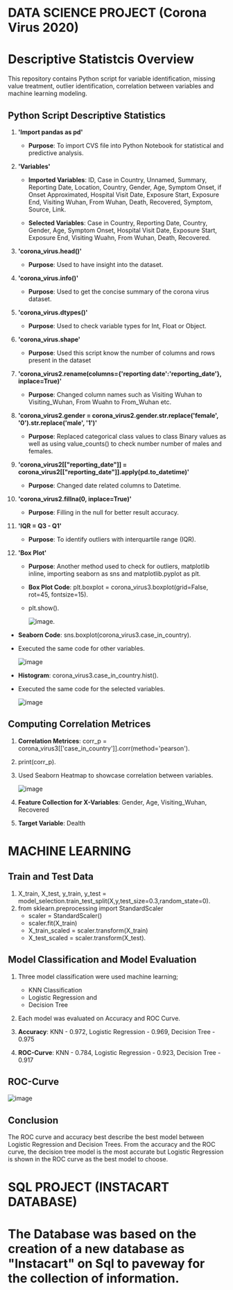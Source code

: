 # DATA SCIENCE PROJECT (Corona Virus 2020)

# Descriptive Statistcis Overview

This repository contains Python script for variable identification, missing value treatment, outlier identification, correlation between variables and machine learning modeling. 

## Python Script Descriptive Statistics

1. **'Import pandas as pd'**
   - **Purpose**: To import CVS file into Python Notebook for statistical and predictive analysis.

2. **'Variables'**
   - **Imported Variables**: ID, Case in Country, Unnamed, Summary, Reporting Date, Location, Country, Gender, Age, Symptom Onset, if Onset Approximated, Hospital Visit Date, Exposure Start, Exposure End, Visiting Wuhan, From Wuhan, Death, Recovered, Symptom, Source, Link.
  
   - **Selected Variables**: Case in Country, Reporting Date, Country, Gender, Age, Symptom Onset, Hospital Visit Date, Exposure Start, Exposure End, Visiting Wuahn, From Wuhan, Death, Recovered.

4. **'corona_virus.head()'**
   - **Purpose**: Used to have insight into the dataset.
  
5. **'corona_virus.info()'**
   - **Purpose**: Used to get the concise summary of the corona virus dataset.

6. **'corona_virus.dtypes()'**
   - **Purpose**: Used to check variable types for Int, Float or Object.

7. **'corona_virus.shape'**
   - **Purpose**: Used this script know the number of columns and rows present in the dataset
  
8. **'corona_virus2.rename(columns={'reporting date':'reporting_date'}, inplace=True)'**
   - **Purpose**: Changed column names such as Visiting Wuhan to Visiting_Wuhan, From Wuahn to From_Wuhan etc.
  
9. **'corona_virus2.gender  = corona_virus2.gender.str.replace('female', '0').str.replace('male', '1')'**
   - **Purpose**: Replaced categorical class values to class Binary values as well as using value_counts() to check number number of males and females.
  
10. **'corona_virus2[["reporting_date"]] = corona_virus2[["reporting_date"]].apply(pd.to_datetime)'**
    - **Purpose**: Changed date related columns to Datetime.
   
11. **'corona_virus2.fillna(0, inplace=True)'**
    - **Purpose**: Filling in the null for better result accuracy.
   
 12. **'IQR = Q3 - Q1'**
     - **Purpose**: To identify outliers with interquartile range (IQR).
    
 13. **'Box Plot'**
     - **Purpose**: Another method used to check for outliers, matplotlib inline, importing seaborn as sns and matplotlib.pyplot as plt.
     - **Box Plot Code**: plt.boxplot = corona_virus3.boxplot(grid=False, rot=45, fontsize=15).
     - plt.show().

        ![image](https://github.com/user-attachments/assets/275559fd-e7a3-4ee5-bee7-a00f86ea7e67).

   - **Seaborn Code**: sns.boxplot(corona_virus3.case_in_country).
   -  Executed the same code for other variables.

        ![image](https://github.com/user-attachments/assets/96c74724-cf76-40ff-ad42-c4d1b154285c)

   - **Histogram**: corona_virus3.case_in_country.hist().
   -  Executed the same code for the selected variables.

        ![image](https://github.com/user-attachments/assets/49d90bf6-1de5-479b-9915-ef5ba84fec69)


## Computing Correlation Metrices

1. **Correlation Metrices**: corr_p = corona_virus3[['case_in_country']].corr(method='pearson').
2. print(corr_p).

3. Used Seaborn Heatmap to showcase correlation between variables.

   ![image](https://github.com/user-attachments/assets/5c3fe7ef-b84b-4469-a6d1-eb30ad3eff3c)


1. **Feature Collection for X-Variables**: Gender, Age, Visiting_Wuhan, Recovered
2. **Target Variable**: Dealth


# MACHINE LEARNING
## Train and Test Data

1. X_train, X_test, y_train, y_test = model_selection.train_test_split(X,y,test_size=0.3,random_state=0).
2. from sklearn.preprocessing import StandardScaler
   - scaler = StandardScaler()
   - scaler.fit(X_train)
   - X_train_scaled = scaler.transform(X_train)
   - X_test_scaled = scaler.transform(X_test).
  
## Model Classification and Model Evaluation
1. Three model classification were used machine learning;
   - KNN Classification
   - Logistic Regression and
   - Decision Tree
  
2. Each model was evaluated on Accuracy and ROC Curve.
3. **Accuracy**: KNN - 0.972, Logistic Regression - 0.969, Decision Tree - 0.975
4. **ROC-Curve**: KNN - 0.784, Logistic Regression - 0.923, Decision Tree - 0.917

## ROC-Curve

  ![image](https://github.com/user-attachments/assets/2c25b69e-6769-4829-8884-d8c0a1efb916)


## Conclusion
The ROC curve and accuracy best describe the best model between Logistic Regression and Decision Trees. From the accuracy and the ROC curve, the decision tree model is the most accurate but Logistic Regression is shown in the ROC curve as the best model to choose.





# SQL PROJECT (INSTACART DATABASE)

# The Database was based on the creation of a new database as "Instacart" on Sql to paveway for the collection of information.


   





 

  





